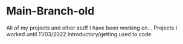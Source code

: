 # Main-Branch-old
All of my projects and other stuff I have been working on...
Projects I worked until 11/03/2022
Introductory/getting used to code
